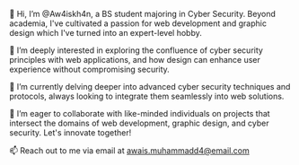 👋 Hi, I’m @Aw4iskh4n, a BS student majoring in Cyber Security. Beyond academia, I've cultivated a passion for web development and graphic design which I've turned into an expert-level hobby.

👀 I’m deeply interested in exploring the confluence of cyber security principles with web applications, and how design can enhance user experience without compromising security.

🌱 I’m currently delving deeper into advanced cyber security techniques and protocols, always looking to integrate them seamlessly into web solutions.

💞️ I’m eager to collaborate with like-minded individuals on projects that intersect the domains of web development, graphic design, and cyber security. Let's innovate together!

📫 Reach out to me via email at awais.muhammadd4@email.com


